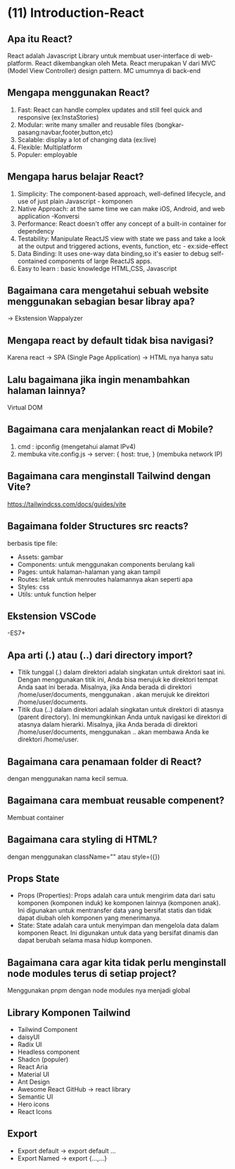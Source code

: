 # (11) Introduction-React

## Apa itu React?
React adalah Javascript Library untuk membuat user-interface di web-platform. React dikembangkan oleh Meta. React merupakan V dari MVC (Model View Controller) design pattern. MC umumnya di back-end

## Mengapa menggunakan React?
1. Fast: React can handle complex updates and still feel quick and responsive (ex:InstaStories)
2. Modular: write many smaller and reusable files (bongkar-pasang:navbar,footer,button,etc)
3. Scalable: display a lot of changing data (ex:live)
4. Flexible: Multiplatform
5. Populer: employable

## Mengapa harus belajar React?
1. Simplicity: The component-based approach, well-defined lifecycle, and use of just plain Javascript - komponen
2. Native Approach: at the same time we can make iOS, Android, and web application -Konversi
3. Performance: React doesn't offer any concept of a built-in container for dependency 
4. Testability: Manipulate ReactJS view with state we pass and take a look at the output and triggered actions, events, function, etc - ex:side-effect
5. Data Binding: It uses one-way data binding,so it's easier to debug self-contained components of large ReactJS apps.
6. Easy to learn : basic knowledge HTML,CSS, Javascript

## Bagaimana cara mengetahui sebuah website menggunakan sebagian besar libray apa?
-> Ekstension Wappalyzer

## Mengapa react by default tidak bisa navigasi?
Karena react -> SPA (Single Page Application) -> HTML nya hanya satu

## Lalu bagaimana jika ingin menambahkan halaman lainnya?
Virtual DOM

## Bagaimana cara menjalankan react di Mobile?
1. cmd : ipconfig (mengetahui alamat IPv4)
2. membuka vite.config.js -> server: {
    host: true,
  } (membuka network IP)

## Bagaimana cara menginstall Tailwind dengan Vite?
https://tailwindcss.com/docs/guides/vite

## Bagaimana folder Structures src reacts?
berbasis tipe file:
- Assets: gambar
- Components: untuk menggunakan components berulang kali
- Pages: untuk halaman-halaman yang akan tampil 
- Routes: letak untuk menroutes halamannya akan seperti apa
- Styles: css
- Utils: untuk function helper

## Ekstension VSCode
-ES7+

## Apa arti (.) atau (..) dari directory import?
- Titik tunggal (.) dalam direktori adalah singkatan untuk direktori saat ini. Dengan menggunakan titik ini, Anda bisa merujuk ke direktori tempat Anda saat ini berada. Misalnya, jika Anda berada di direktori /home/user/documents, menggunakan . akan merujuk ke direktori /home/user/documents.
- Titik dua (..) dalam direktori adalah singkatan untuk direktori di atasnya (parent directory). Ini memungkinkan Anda untuk navigasi ke direktori di atasnya dalam hierarki. Misalnya, jika Anda berada di direktori /home/user/documents, menggunakan .. akan membawa Anda ke direktori /home/user.

## Bagaimana cara penamaan folder di React?
dengan menggunakan nama kecil semua. 

## Bagaimana cara membuat reusable compenent?
Membuat container 

## Bagaimana cara styling di HTML?
dengan menggunakan className="" atau style=({})

## Props State
- Props (Properties): Props adalah cara untuk mengirim data dari satu komponen (komponen induk) ke komponen lainnya (komponen anak). Ini digunakan untuk mentransfer data yang bersifat statis dan tidak dapat diubah oleh komponen yang menerimanya.
- State: State adalah cara untuk menyimpan dan mengelola data dalam komponen React. Ini digunakan untuk data yang bersifat dinamis dan dapat berubah selama masa hidup komponen.

## Bagaimana cara agar kita tidak perlu menginstall node modules terus di setiap project?
Menggunakan pnpm dengan node modules nya menjadi global

## Library Komponen Tailwind
- Tailwind Component
- daisyUI
- Radix UI
- Headless component
- Shadcn (populer)
- React Aria
- Material UI
- Ant Design
- Awesome React GitHub -> react library
- Semantic UI
- Hero icons
- React Icons

## Export
- Export default -> export default ...
- Export Named -> export {...,...}
